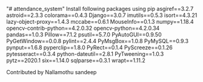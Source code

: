 "# attendance_system" 
Install following packages using pip
asgiref==3.2.7
astroid==2.3.3
colorama==0.4.3
Django==3.0.7
imutils==0.5.3
isort==4.3.21
lazy-object-proxy==1.4.3
mccabe==0.6.1
MouseInfo==0.1.3
numpy==1.18.4
opencv-contrib-python==4.2.0.32
opencv-python==4.2.0.34
pandas==1.0.3
Pillow==7.1.2
psutil==5.7.0
PyAutoGUI==0.9.50
PyGetWindow==0.0.8
pylint==2.4.4
PyMsgBox==1.0.8
PyMySQL==0.9.3
pynput==1.6.8
pyperclip==1.8.0
PyRect==0.1.4
PyScreeze==0.1.26
pytesseract==0.3.4
python-dateutil==2.8.1
PyTweening==1.0.3
pytz==2020.1
six==1.14.0
sqlparse==0.3.1
wrapt==1.11.2



Contributed by Nallamothu sandeep
